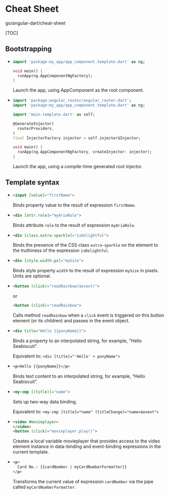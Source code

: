 # Cheat Sheet

go/angular-dart/cheat-sheet

[TOC]

<!--*
# Document freshness: For more information, see go/fresh-source.
freshness: { owner: 'alorenzen' reviewed: '2019-04-23' }
*-->

## Bootstrapping

*   ```dart
    import 'package:my_app/app_component.template.dart' as ng;

    void main() {
      runApp(ng.AppComponentNgFactory);
    }
    ```

    Launch the app, using AppComponent as the root component.

*   ```dart
    import 'package:angular_router/angular_router.dart';
    import 'package:my_app/app_component.template.dart' as ng;

    import 'main.template.dart' as self;

    @GenerateInjector(
      routerProviders,
    )
    final InjectorFactory injector = self.injector$Injector;

    void main() {
      runApp(ng.AppComponentNgFactory, createInjector: injector);
    }
    ```

    Launch the app, using a compile-time generated root injector.

## Template syntax

*   ```html
    <input [value]="firstName">
    ```

    Binds property value to the result of expression `firstName`.

*   ```html
    <div [attr.role]="myAriaRole">
    ```

    Binds attribute `role` to the result of expression `myAriaRole`.

*   ```html
    <div [class.extra-sparkle]="isDelightful">
    ```

    Binds the presence of the CSS class `extra-sparkle` on the element to the
    truthiness of the expression `isDelightful`.

*   ```html
    <div [style.width.px]="mySize">
    ```

    Binds style property `width` to the result of expression `mySize` in pixels.
    Units are optional.

*   ```html
    <button (click)="readRainbow($event)">
    ```

    or

    ```html
    <button (click)="readRainbow">
    ```

    Calls method `readRainbow` when a `click` event is triggered on this button
    element (or its children) and passes in the event object.

*   ```html
    <div title="Hello {{ponyName}}">
    ```

    Binds a property to an interpolated string, for example, “Hello Seabiscuit”.

    Equivalent to: `<div [title]="'Hello' + ponyName">`

*   ```html
    <p>Hello {{ponyName}}</p>
    ```

    Binds text content to an interpolated string, for example, “Hello
    Seabiscuit”.

*   ```html
    <my-cmp [(title)]="name">
    ```

    Sets up two-way data binding.

    Equivalent to: `<my-cmp [title]="name" (titleChange)="name=$event">`

*   ```html
    <video #movieplayer>
    </video>
    <button (click)="movieplayer.play()">
    ```

    Creates a local variable movieplayer that provides access to the video
    element instance in data-binding and event-binding expressions in the
    current template.

*   ```html
    <p>
      Card No.: {{cardNumber | myCardNumberFormatter}}
    </p>
    ```

    Transforms the current value of expression `cardNumber` via the pipe called
    `myCardNumberFormatter`.
